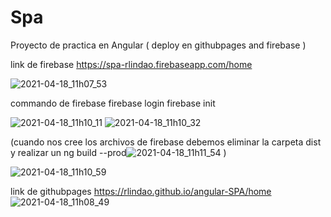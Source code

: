 
# Spa

Proyecto de practica en Angular ( deploy en githubpages and firebase ) 

link de firebase 
https://spa-rlindao.firebaseapp.com/home

![2021-04-18_11h07_53](https://user-images.githubusercontent.com/63914494/115152344-533b3780-a036-11eb-9c28-941a7903e549.png)

commando de firebase
firebase login
firebase init

![2021-04-18_11h10_11](https://user-images.githubusercontent.com/63914494/115152431-a614ef00-a036-11eb-8222-7ab0fc661e9f.png)
![2021-04-18_11h10_32](https://user-images.githubusercontent.com/63914494/115152440-b2994780-a036-11eb-9b4e-0f46110ca868.png)

(cuando nos cree los archivos de firebase debemos eliminar la carpeta dist y realizar un ng build --prod![2021-04-18_11h11_54](https://user-images.githubusercontent.com/63914494/115152483-e3797c80-a036-11eb-8f03-19a61b975133.png)
)

![2021-04-18_11h10_59](https://user-images.githubusercontent.com/63914494/115152448-c349bd80-a036-11eb-8b2a-410d76398af4.png)



link de githubpages
https://rlindao.github.io/angular-SPA/home
![2021-04-18_11h08_49](https://user-images.githubusercontent.com/63914494/115152384-7960d780-a036-11eb-8088-b3b0eac54c46.png)

